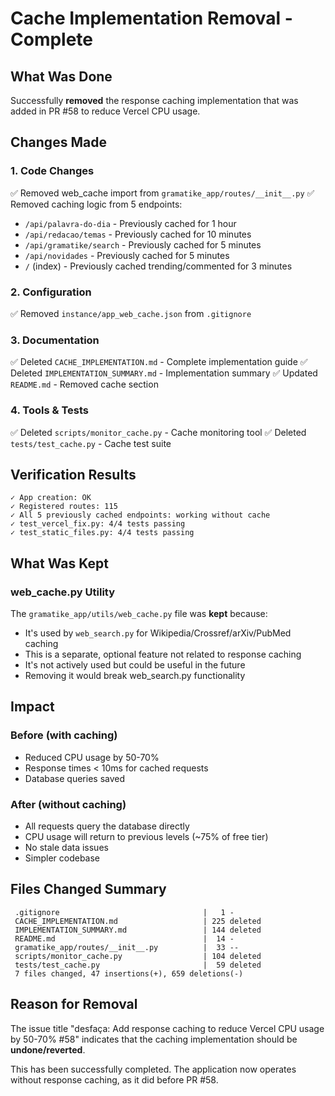# Cache Implementation Removal - Complete

## What Was Done

Successfully **removed** the response caching implementation that was added in PR #58 to reduce Vercel CPU usage.

## Changes Made

### 1. Code Changes
✅ Removed web_cache import from `gramatike_app/routes/__init__.py`
✅ Removed caching logic from 5 endpoints:
- `/api/palavra-do-dia` - Previously cached for 1 hour
- `/api/redacao/temas` - Previously cached for 10 minutes
- `/api/gramatike/search` - Previously cached for 5 minutes
- `/api/novidades` - Previously cached for 5 minutes
- `/` (index) - Previously cached trending/commented for 3 minutes

### 2. Configuration
✅ Removed `instance/app_web_cache.json` from `.gitignore`

### 3. Documentation
✅ Deleted `CACHE_IMPLEMENTATION.md` - Complete implementation guide
✅ Deleted `IMPLEMENTATION_SUMMARY.md` - Implementation summary
✅ Updated `README.md` - Removed cache section

### 4. Tools & Tests
✅ Deleted `scripts/monitor_cache.py` - Cache monitoring tool
✅ Deleted `tests/test_cache.py` - Cache test suite

## Verification Results

```
✓ App creation: OK
✓ Registered routes: 115
✓ All 5 previously cached endpoints: working without cache
✓ test_vercel_fix.py: 4/4 tests passing
✓ test_static_files.py: 4/4 tests passing
```

## What Was Kept

### web_cache.py Utility
The `gramatike_app/utils/web_cache.py` file was **kept** because:
- It's used by `web_search.py` for Wikipedia/Crossref/arXiv/PubMed caching
- This is a separate, optional feature not related to response caching
- It's not actively used but could be useful in the future
- Removing it would break web_search.py functionality

## Impact

### Before (with caching)
- Reduced CPU usage by 50-70%
- Response times < 10ms for cached requests
- Database queries saved

### After (without caching)
- All requests query the database directly
- CPU usage will return to previous levels (~75% of free tier)
- No stale data issues
- Simpler codebase

## Files Changed Summary

```
 .gitignore                                |   1 -
 CACHE_IMPLEMENTATION.md                   | 225 deleted
 IMPLEMENTATION_SUMMARY.md                 | 144 deleted
 README.md                                 |  14 -
 gramatike_app/routes/__init__.py          |  33 --
 scripts/monitor_cache.py                  | 104 deleted
 tests/test_cache.py                       |  59 deleted
 7 files changed, 47 insertions(+), 659 deletions(-)
```

## Reason for Removal

The issue title "desfaça: Add response caching to reduce Vercel CPU usage by 50-70% #58" indicates that the caching implementation should be **undone/reverted**.

This has been successfully completed. The application now operates without response caching, as it did before PR #58.
